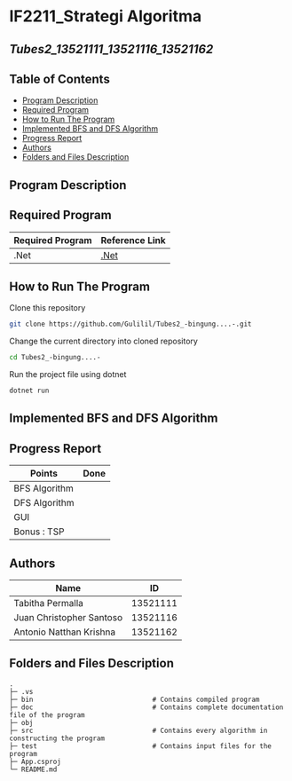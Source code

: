 # IF2211_Strategi Algoritma
## *Tubes2_13521111_13521116_13521162*


## **Table of Contents**
* [Program Description](#program-description)
* [Required Program](#required-program)
* [How to Run The Program](#how-to-run-the-program)
* [Implemented BFS and DFS Algorithm](#implemented-bfs-and-dfs-algorithm)
* [Progress Report](#progress-report)
* [Authors](#authors)
* [Folders and Files Description](#folders-and-files-description)

## **Program Description**

## **Required Program**

| Required Program      | Reference Link |
|-----------------------|----------------|
| .Net                  | [.Net](#https://dotnet.microsoft.com/en-us/download) |
 
## **How to Run The Program**
Clone this repository </br>
```sh
git clone https://github.com/Gulilil/Tubes2_-bingung....-.git
```

Change the current directory into cloned repository </br>
```sh
cd Tubes2_-bingung....-
```

Run the project file using dotnet </br>
```sh
dotnet run
```

## **Implemented BFS and DFS Algorithm**

## **Progress Report**

| Points        | Done  |
|---------------|-------|
| BFS Algorithm |   |
| DFS Algorithm |   |
| GUI           |   |
| Bonus : TSP   |   |

## **Authors** 
| Name | ID |
|-----|----|
| Tabitha Permalla | 13521111 | 
| Juan Christopher Santoso | 13521116 | 
| Antonio Natthan Krishna | 13521162 | 


## **Folders and Files Description**
    .   
    ├─ .vs
    ├─ bin                              # Contains compiled program
    ├─ doc                              # Contains complete documentation file of the program
    ├─ obj
    ├─ src                              # Contains every algorithm in constructing the program
    ├─ test                             # Contains input files for the program
    ├─ App.csproj
    └─ README.md





